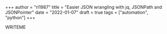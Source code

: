 +++
author = "rl1987"
title = "Easier JSON wrangling with jq, JSONPath and JSONPointer"
date = "2022-01-07"
draft = true
tags = ["automation", "python"]
+++

WRITEME

